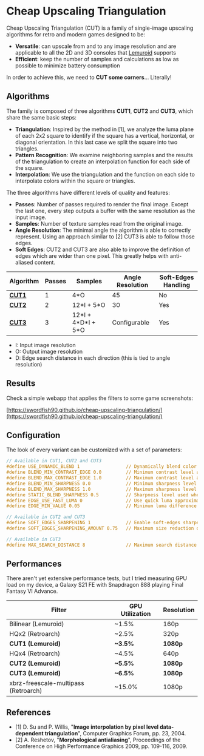 # Cheap Upscaling Triangulation

Cheap Upscaling Triangulation (CUT) is a family of single-image upscaling algorithms for retro and modern games designed to be:

* **Versatile**: can upscale from and to any image resolution and are applicable to all the 2D and 3D consoles that [Lemuroid](https://github.com/Swordfish90/Lemuroid) supports
* **Efficient**: keep the number of samples and calculations as low as possible to minimize battery consumption

In order to achieve this, we need to **CUT some corners**... Literally!

## Algorithms

The family is composed of three algorithms **CUT1**, **CUT2** and **CUT3**, which share the same basic steps:
* **Triangulation**: Inspired by the method in [1], we analyze the luma plane of each 2x2 square to identify if the square has a vertical, horizontal, or diagonal orientation. In this last case we split the square into two triangles.
* **Pattern Recognition**: We examine neighboring samples and the results of the triangulation to create an interpolation function for each side of the square.
* **Interpolation**: We use the triangulation and the function on each side to interpolate colors within the square or triangles.

The three algorithms have different levels of quality and features:
* **Passes**: Number of passes required to render the final image. Except the last one, every step outputs a buffer with the same resolution as the input image.
* **Samples**: Number of texture samples read from the original image.
* **Angle Resolution**: The minimal angle the algorithm is able to correctly represent. Using an approach similar to [2] CUT3 is able to follow those edges.
* **Soft Edges**: CUT2 and CUT3 are also able to improve the definition of edges which are wider than one pixel. This greatly helps with anti-aliased content.

| Algorithm                    | Passes | Samples                | Angle Resolution | Soft-Edges Handling |
|------------------------------|--------|------------------------|------------------|---------------------|
| **[CUT1](src/shaders/cut1)** | 1      | 4\*O                   | 45               | No                  |
| **[CUT2](src/shaders/cut2)** | 2      | 12\*I + 5\*O           | 30               | Yes                 |
| **[CUT3](src/shaders/cut3)** | 3      | 12\*I + 4\*D\*I + 5\*O | Configurable     | Yes                 |

* I: Input image resolution
* O: Output image resolution
* D: Edge search distance in each direction (this is tied to angle resolution)

## Results

Check a simple webapp that applies the filters to some game screenshots:

[https://swordfish90.github.io/cheap-upscaling-triangulation/](https://swordfish90.github.io/cheap-upscaling-triangulation/)

## Configuration

The look of every variant can be customized with a set of parameters:

```glsl
// Available in CUT1, CUT2 and CUT3
#define USE_DYNAMIC_BLEND 1                 // Dynamically blend color with respect to contrast
#define BLEND_MIN_CONTRAST_EDGE 0.0         // Minimum contrast level at which sharpness starts increasing [0, 1]
#define BLEND_MAX_CONTRAST_EDGE 1.0         // Maximum contrast level at which sharpness stops increasing [0, 1]
#define BLEND_MIN_SHARPNESS 0.0             // Minimum sharpness level [0, 1]
#define BLEND_MAX_SHARPNESS 1.0             // Maximum sharpness level [0, 1]
#define STATIC_BLEND_SHARPNESS 0.5          // Sharpness level used when dynamic blending is disabled [0, 1]
#define EDGE_USE_FAST_LUMA 0                // Use quick luma approximation in edge detection
#define EDGE_MIN_VALUE 0.05                 // Minimum luma difference used in edge detection [0, 1]

// Available in CUT2 and CUT3
#define SOFT_EDGES_SHARPENING 1             // Enable soft-edges sharpening
#define SOFT_EDGES_SHARPENING_AMOUNT 0.75   // Maximum size reduction of soft-edges pixels (antialiased pixels) [0, 1]

// Available in CUT3
#define MAX_SEARCH_DISTANCE 8               // Maximum search distance in each direction (N,E,S,W) to find a continuous edge [1, ∞[ 
```

## Performances

There aren't yet extensive performance tests, but I tried measuring GPU load on my device, a Galaxy S21 FE with Snapdragon 888 playing Final Fantasy VI Advance.

| Filter                               | GPU Utilization | Resolution |
|--------------------------------------|-----------------|------------|
| Bilinear (Lemuroid)                  | ~1.5%           | 160p       |
| HQx2 (Retroarch)                     | ~2.5%           | 320p       |
| **CUT1 (Lemuroid)**                  | **~3.5%**       | **1080p**  |
| HQx4 (Retroarch)                     | ~4.5%           | 640p       |
| **CUT2 (Lemuroid)**                  | **~5.5%**       | **1080p**  |
| **CUT3 (Lemuroid)**                  | **~6.5%**       | **1080p**  |
| xbrz-freescale-multipass (Retroarch) | ~15.0%          | 1080p      |

## References

* [1] D. Su and P. Willis, "**Image interpolation by pixel level data-dependent triangulation**", Computer Graphics Forum, pp. 23, 2004.
* [2] A. Reshetov, "**Morphological antialiasing**", Proceedings of the Conference on High Performance Graphics 2009, pp. 109-116, 2009.
